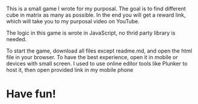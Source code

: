 This is a small game I wrote for my purposal. 
The goal is to find different cube in matrix as many as possible.
In the end you will get a reward link, which will take you to my purposal video on YouTube.

The logic in this game is wrote in JavaScript, no thrid party library is needed.

To start the game, download all files except readme.md, and open the html file in your browser. 
To have the best experience, open it in mobile or devices with small screen.
I used to use online editor tools like Plunker to host it, then open provided link in my mobile phone

# Have fun!
